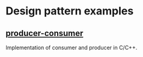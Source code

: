 # Design pattern examples

## [producer-consumer](./producer-consumer)
Implementation of consumer and producer in C/C++.

